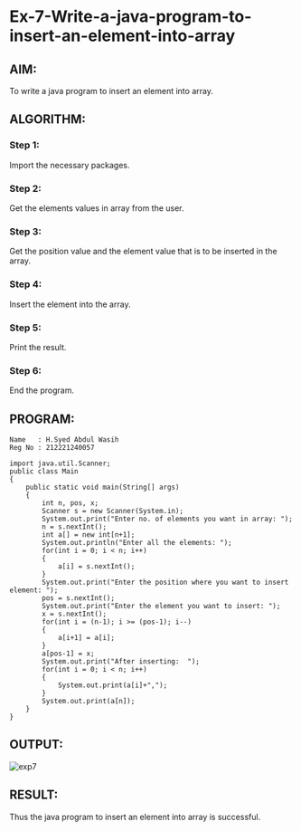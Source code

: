 # Ex-7-Write-a-java-program-to-insert-an-element-into-array

## AIM:
To write a java program to insert an element into array.

## ALGORITHM: 
### Step 1:
Import the necessary packages.
### Step 2: 
Get the elements values in array from the user.
### Step 3: 
Get the position value and the element value that is to be inserted in the array.
### Step 4: 
Insert the element into the array.
### Step 5:  
Print the result.
### Step 6: 
End the program.
## PROGRAM:
~~~
Name   : H.Syed Abdul Wasih
Reg No : 212221240057
~~~
~~~
import java.util.Scanner;
public class Main
{
    public static void main(String[] args)
    {
        int n, pos, x;
        Scanner s = new Scanner(System.in);
        System.out.print("Enter no. of elements you want in array: ");
        n = s.nextInt();
        int a[] = new int[n+1];
        System.out.println("Enter all the elements: ");
        for(int i = 0; i < n; i++)
        {
            a[i] = s.nextInt();
        }
        System.out.print("Enter the position where you want to insert element: ");
        pos = s.nextInt();
        System.out.print("Enter the element you want to insert: ");
        x = s.nextInt();
        for(int i = (n-1); i >= (pos-1); i--)
        {
            a[i+1] = a[i];
        }
        a[pos-1] = x;
        System.out.print("After inserting:  ");
        for(int i = 0; i < n; i++)
        {
            System.out.print(a[i]+",");
        }
        System.out.print(a[n]);
    }
}

~~~

## OUTPUT:

![exp7](https://github.com/abdulwasih2003/Ex-7-Write-a-java-program-to-insert-an-element-into-array/assets/91781810/48c6d415-7641-466e-849e-ecd160db67e0)

## RESULT:
Thus the java program to insert an element into array is successful.



